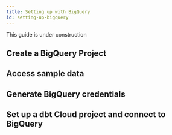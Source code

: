 ```yaml
---
title: Setting up with BigQuery
id: setting-up-bigquery
---
```


This guide is under construction

## Create a BigQuery Project

## Access sample data

## Generate BigQuery credentials

## Set up a dbt Cloud project and connect to BigQuery
